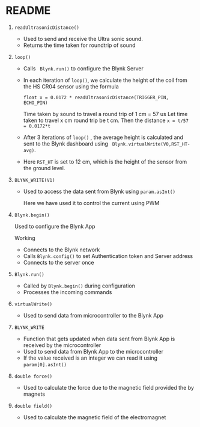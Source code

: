 # README

1. `readUltrasonicDistance()`
   - Used to send and receive the Ultra sonic sound.
   - Returns the time taken for roundtrip of sound   

2. `loop()`

   - Calls ` Blynk.run()` to configure the Blynk Server

   - In each iteration of `loop()`,  we calculate the height of the coil from the HS CR04 sensor using the formula

     `float x = 0.0172 * readUltrasonicDistance(TRIGGER_PIN, ECHO_PIN)`

     Time taken by sound to travel a round trip of 1 cm = 57 us
     Let time taken to travel x cm round trip be t cm. 
     Then the distance `x = t/57  = 0.0172*t`

   - After 3 iterations of `loop()` , the average height is calculated and sent to the Blynk dashboard using ` Blynk.virtualWrite(V0,RST_HT-avg)`.

   - Here `RST_HT` is set to 12 cm, which is the height of the sensor from the ground level.

3. `BLYNK_WRITE(V1)`

   - Used to access the data sent from Blynk using `param.asInt()` 

     Here we have used it to control the current using PWM

4. `Blynk.begin()`

   Used to configure the Blynk App

   Working

   - Connects to the Blynk network 
   - Calls `Blynk.config()` to set Authentication token and Server address
   - Connects to the server once

5. `Blynk.run()`

   - Called by `Blynk.begin()` during configuration
   - Processes the incoming commands

6. `virtualWrite()`
   - Used to send data from microcontroller to the Blynk App
7. `BLYNK_WRITE` 
   - Function that gets updated when data sent from Blynk App is received by the microcontroller
   - Used to send data from Blynk App to the microcontroller
   - If the value received is an integer we can read it using `param[0].asInt()`

8. `double force()`

   - Used to calculate the force due to the magnetic field provided the by magnets

9. `double field()`

   - Used to calculate the magnetic field of the electromagnet

     